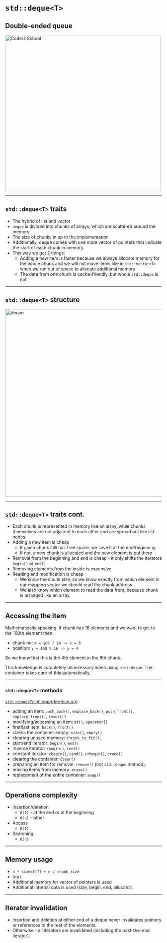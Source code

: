 <!-- .slide: data-background="#111111" -->

# `std::deque<T>`

## Double-ended queue

<a href="https://coders.school">
    <img width="500" src="../img/coders_school_logo.png"  alt="Coders School" class="plain">
</a>

___

## `std::deque<T>` traits

* <!-- .element: class="fragment fade-in" --> The hybrid of list and vector
* <!-- .element: class="fragment fade-in" --> <code>deque</code> is divided into chunks of arrays, which are scattered around the memory
* <!-- .element: class="fragment fade-in" --> The size of chunks in up to the implementation
* <!-- .element: class="fragment fade-in" --> Additionally, deque comes with one more vector of pointers that indicate the start of each chunk in memory.
* <!-- .element: class="fragment fade-in" --> This way we get 2 things:
  * Adding a new item is faster because we always allocate memory for the whole chunk and we will not move items like in `std::vector<T>` when we run out of space to allocate additional memory
  * The data from one chunk is cache-friendly, but whole `std::deque` is not

___

## `std::deque<T>` structure

<img height="600" src="../img/deque-white.png" src="img/deque-white.png" alt="deque" class="plain">

___

## `std::deque<T>` traits cont.

* <!-- .element: class="fragment fade-in" --> Each chunk is represented in memory like an array, while chunks themselves are not adjacent to each other and are spread out like list nodes
* <!-- .element: class="fragment fade-in" --> Adding a new item is cheap
  * If given chunk still has free space, we save it at the end/beginning
  * If not, a new chunk is allocated and the new element is put there
* <!-- .element: class="fragment fade-in" --> Removal from the beginning and end is cheap - it only shifts the iterators <code>begin()</code> or <code>end()</code>
* <!-- .element: class="fragment fade-in" --> Removing elements from the inside is expensive
* <!-- .element: class="fragment fade-in" --> Reading and modification is cheap
  * We know the chunk size, so we know exactly from which element in our mapping vector we should read the chunk address
  * We also know which element to read the data from, because chunk is arranged like an array.

___

## Accessing the item

Mathematically speaking: if chunk has 16 elements and we want to get to the 100th element then:

* chunk no: `x = 100 / 16 -> x = 6`
* position: `y = 100 % 16 -> y = 4`

So we know that this is the 4th element in the 6th chunk.
<!-- .element: class="fragment fade-in" -->

This knowledge is completely unnecessary when using `std::deque`. The container takes care of this automatically.
<!-- .element: class="fragment fade-in" -->

___

### `std::deque<T>` methods

[`std::deque<T>` on cppreference.org](https://en.cppreference.com/w/cpp/container/deque)


* <!-- .element: class="fragment fade-in" --> adding an item: <code>push_back()</code>, <code>emplace_back()</code>, <code>push_front()</code>, <code>emplace_front()</code>, <code>insert()</code>
* <!-- .element: class="fragment fade-in" --> modifying/accessing an item: <code>at()</code>, <code>operator[]</code>
* <!-- .element: class="fragment fade-in" --> first/last item: <code>back()</code>, <code>front()</code>
* <!-- .element: class="fragment fade-in" --> size/is the container empty: <code>size()</code>, <code>empty()</code>
* <!-- .element: class="fragment fade-in" --> clearing unused memory: <code>shrink_to_fit()</code>,
* <!-- .element: class="fragment fade-in" --> start/end iterator: <code>begin()</code>, <code>end()</code>
* <!-- .element: class="fragment fade-in" --> reverse iterator: <code>rbegin()</code>, <code>rend()</code>
* <!-- .element: class="fragment fade-in" --> constant iterator: <code>cbegin()</code>, <code>cend()</code>, <code>crbegin()</code>, <code>crend()</code>
* <!-- .element: class="fragment fade-in" --> clearing the container: <code>clear()</code>
* <!-- .element: class="fragment fade-in" --> preparing an item for removal: <code>remove()</code> (not <code>std::deque</code> method),
* <!-- .element: class="fragment fade-in" --> erasing items from memory: <code>erase()</code>
* <!-- .element: class="fragment fade-in" --> replacement of the entire container: <code>swap()</code>

___

## Operations complexity

* Insertion/deletion
  * `O(1)` - at the end or at the beginning
  * `O(n)` - other
* Access
  * `O(1)`
* Searching
  * `O(n)`

___

## Memory usage

* `n * sizeof(T) + n / chunk_size`
* `O(n)`
* Additional memory for vector of pointers is used
* Additional internal data is used (size, begin, end, allocator)

___

## Iterator invalidation

* Insertion and deletion at either end of a deque never invalidates pointers or references to the rest of the elements.
* Otherwise - all iterators are invalidated (including the past-the-end iterator).
